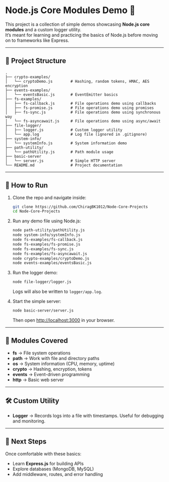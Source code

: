 # Node.js Core Modules Demo 🚀

This project is a collection of simple demos showcasing **Node.js core modules** and a custom logger utility.  
It’s meant for learning and practicing the basics of Node.js before moving on to frameworks like Express.

---

## 📂 Project Structure

```
.
├── crypto-examples/
│   └── cryptoDemo.js        # Hashing, random tokens, HMAC, AES encryption
├── events-examples/
│   └── eventsBasic.js       # EventEmitter basics
├── fs-examples/
│   ├── fs-callback.js       # File operations demo using callbacks
│   ├── fs-promise.js        # File operations demo using promises
│   ├── fs-sync.js           # File operations demo using synchronous way
│   └── fs-asyncawait.js     # File operations demo using async/await
├── file-logger/
│   ├── logger.js            # Custom logger utility
│   └── app.log              # Log file (ignored in .gitignore)
├── system-info/
│   └── systemInfo.js        # System information demo
├── path-utility/
│   └── pathUtility.js       # Path module usage
├── basic-server
│   └── server.js            # Simple HTTP server
└── README.md                # Project documentation
```

---

## 🚀 How to Run

1. Clone the repo and navigate inside:
   ```bash
   git clone https://github.com/ChiragBK1012/Node-Core-Projects
   cd Node-Core-Projects
   ```

2. Run any demo file using Node.js:
   ```bash
   node path-utility/pathUtility.js
   node system-info/systemInfo.js
   node fs-examples/fs-callback.js
   node fs-examples/fs-promise.js
   node fs-examples/fs-sync.js
   node fs-examples/fs-asyncawait.js
   node crypto-examples/cryptoDemo.js
   node events-examples/eventsBasic.js
   ```

3. Run the logger demo:
   ```bash
   node file-logger/logger.js
   ```
   Logs will also be written to `logger/app.log`.

4. Start the simple server:
   ```bash
   node basic-server/server.js
   ```
   Then open [http://localhost:3000](http://localhost:3000) in your browser.

---

## 📌 Modules Covered
- **fs** → File system operations  
- **path** → Work with file and directory paths  
- **os** → System information (CPU, memory, uptime)  
- **crypto** → Hashing, encryption, tokens  
- **events** → Event-driven programming  
- **http** → Basic web server  

---

## 🛠️ Custom Utility
- **Logger** → Records logs into a file with timestamps. Useful for debugging and monitoring.

---

## 🎯 Next Steps
Once comfortable with these basics:
- Learn **Express.js** for building APIs  
- Explore databases (MongoDB, MySQL)  
- Add middleware, routes, and error handling  
